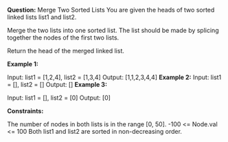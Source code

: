 **Question:** Merge Two Sorted Lists
You are given the heads of two sorted linked lists list1 and list2.

Merge the two lists into one sorted list. The list should be made by splicing together the nodes of the first two lists.

Return the head of the merged linked list.

**Example 1:**


Input: list1 = [1,2,4], list2 = [1,3,4]
Output: [1,1,2,3,4,4]
**Example 2:**
Input: list1 = [], list2 = []
Output: []
**Example 3:**

Input: list1 = [], list2 = [0]
Output: [0]
 

**Constraints:**

The number of nodes in both lists is in the range [0, 50].
-100 <= Node.val <= 100
Both list1 and list2 are sorted in non-decreasing order.
